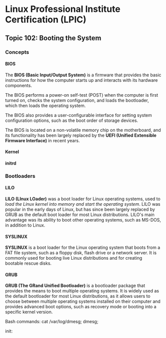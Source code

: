 # Linux Professional Institute Certification (LPIC)

## Topic 102: Booting the System

### Concepts

#### BIOS

The **BIOS (Basic Input/Output System)** is a firmware that provides the basic instructions for how the computer starts up and interacts with its hardware components.

The BIOS performs a power-on self-test (POST) when the computer is first turned on, checks the system configuration, and loads the bootloader, which then loads the operating system.

The BIOS also provides a user-configurable interface for setting system configuration options, such as the boot order of storage devices.

The BIOS is located on a non-volatile memory chip on the motherboard, and its functionality has been largely replaced by the **UEFI (Unified Extensible Firmware Interface)** in recent years.

#### Kernel

#### initrd

### Bootloaders

#### LILO

**LILO (LInux LOader)** was a boot loader for Linux operating systems, used to _load the Linux kernel into memory and start the operating system_. LILO was popular in the early days of Linux, but has since been largely replaced by GRUB as the default boot loader for most Linux distributions. LILO's main advantage was its ability to boot other operating systems, such as MS-DOS, in addition to Linux.

#### SYSLINUX

**SYSLINUX** is a boot loader for the Linux operating system that boots from a FAT file system, such as a floppy disk, flash drive or a network server. It is commonly used for booting live Linux distributions and for creating bootable rescue disks.

#### GRUB

**GRUB (The GRand Unified Bootloader)** is a bootloader package that provides the means to boot multiple operating systems. It is widely used as the default bootloader for most Linux distributions, as it allows users to choose between multiple operating systems installed on their computer and provides advanced boot options, such as recovery mode or booting into a specific kernel version.

Bash commands: cat /var/log/dmesg; dmesg;

init: